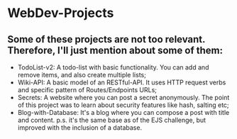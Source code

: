 # WebDev-Projects

## Some of these projects are not too relevant. Therefore, I'll just mention about some of them:

- TodoList-v2: A todo-list with basic functionality. You can add and remove items, and also create multiple lists;
- Wiki-API: A basic model of an RESTful-API. It uses HTTP request verbs and specific pattern of Routes/Endpoints URLs;
- Secrets: A website where you can post a secret anonymously. The point of this project was to learn about security features like hash, salting etc;
- Blog-with-Database: It's a blog where you can compose a post with title and content. p.s. it's the same base as of the EJS challenge, but improved with the inclusion of a database.
